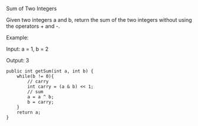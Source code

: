 Sum of Two Integers

Given two integers a and b, return the sum of the two integers without using the operators + and -.

Example:

Input: a = 1, b = 2

Output: 3



    public int getSum(int a, int b) {
        while(b != 0){
            // carry
            int carry = (a & b) << 1;
            // sum 
            a = a ^ b;
            b = carry;
        }
        return a;
    }



